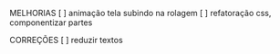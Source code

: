 MELHORIAS
[ ] animação tela subindo na rolagem
[ ] refatoração css, componentizar partes

CORREÇÕES
[ ] reduzir textos
